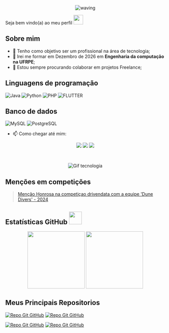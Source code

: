 <div align="center">

![waving](https://capsule-render.vercel.app/api?type=waving&height=200&text=Erick%20Jonathan&fontAlign=50&fontAlignY=40&color=0:2e2e2e,100:3cb371F&animation=twinkling&fontColor=1e74ff)

</div>
  
Seja bem vindo(a) ao meu perfil <img src="https://c.tenor.com/Wx9IEmZZXSoAAAAi/hi.gif" width=30>


## Sobre mim

- 🎯 Tenho como objetivo ser um profissional na área de tecnologia;
- 🌱 Irei me formar em Dezembro de 2026 em **Engenharia da computação na UFRPE**;
- 👯 Estou sempre procurando colaborar em projetos Freelance;

## Linguagens de programação
![Java](https://img.shields.io/badge/java-%23ED8B00.svg?style=for-the-badge&logo=openjdk&logoColor=white)
![Python](https://img.shields.io/badge/python-3670A0?style=for-the-badge&logo=python&logoColor=ffdd54)
![PHP](https://img.shields.io/badge/php-FFF?style=for-the-badge&logo=php&logoColor=4F5B93)
![FLUTTER](https://img.shields.io/badge/flutter-gray?style=for-the-badge&logo=flutter&logoColor=blue)

## Banco de dados
![MySQL](https://img.shields.io/badge/MySQL-000?style=for-the-badge&logo=mysql&logoColor=015F8B)
![PostgreSQL](https://img.shields.io/badge/PostgreSQL-000?style=for-the-badge&logo=PostgreSQL&logoColor==015F8B)



- 📫 Como chegar até mim: 

<div align="center">

  <a href="https://github.com/erickjonatthan" target="_blank"><img src="https://img.shields.io/badge/Github-1e74ff?style=for-the-badge&logo=github&logoColor=white"></a>
  <a href="https://instagram.com/erickjonatthan"><img src="https://img.shields.io/badge/-Instagram-1e74ff?style=for-the-badge&logo=instagram&logoColor=white"></a>
  <a href="https://www.linkedin.com/in/ericksantos"><img src="https://img.shields.io/badge/-LinkedIn-1e74ff?style=for-the-badge&logo=linkedin&logoColor=white"></a> 
  
</div> 

<br />

<div align="center">

![Gif tecnologia](https://blog.vindi.com.br/wp-content/uploads/2018/02/qual-futuro-do-pagamento.gif)

</div>

## Menções em competições

> [Menção Honrosa na competiçao drivendata com a equipe 'Dune Divers' - 2024](https://www.drivendata.org/competitions/256/)

## Estatísticas GitHub <img src="https://github.githubassets.com/images/mona-loading-dark.gif" height=40>

<div align="center">

  <img src="https://github-readme-stats.vercel.app/api?username=erickjonatthan&bg_color=2e2e2e&title_color=d0cccc&text_color=1e74ff&icon_color=1e74ff&border_color=d0cccc" height="180em"/>
  <img src="https://github-readme-stats.vercel.app/api/top-langs/?username=erickjonatthan&hide=jupyter%20notebook&layout=compact&langs_count=7&bg_color=2e2e2e&title_color=d0cccc&text_color=1e74ff&icon_color=1e74ff&border_color=d0cccc" height="180em"/>

</div>

## Meus Principais Repositorios

[![Repo Git GitHub](https://github-readme-stats.vercel.app/api/pin/?username=Erickjonatthan&repo=PaleBlueDot-DuneDivers&bg_color=000&border_color=30A3DC&show_icons=true&icon_color=30A3DC&title_color=1E74FF&text_color=FFF)](https://github.com/Erickjonatthan/PaleBlueDot-DuneDivers)
[![Repo Git GitHub](https://github-readme-stats.vercel.app/api/pin/?username=Erickjonatthan&repo=lembrete_remedio_server&bg_color=000&border_color=30A3DC&show_icons=true&icon_color=30A3DC&title_color=1E74FF&text_color=FFF)](https://github.com/Erickjonatthan/lembrete_remedio_server)

[![Repo Git GitHub](https://github-readme-stats.vercel.app/api/pin/?username=Erickjonatthan&repo=certification_nlw&bg_color=000&border_color=30A3DC&show_icons=true&icon_color=30A3DC&title_color=1E74FF&text_color=FFF)](https://github.com/Erickjonatthan/certification_nlw)
[![Repo Git GitHub](https://github-readme-stats.vercel.app/api/pin/?username=Erickjonatthan&repo=Werewolf-Mystery&bg_color=000&border_color=30A3DC&show_icons=true&icon_color=30A3DC&title_color=1E74FF&text_color=FFF)](https://github.com/Erickjonatthan/Werewolf-Mystery)

